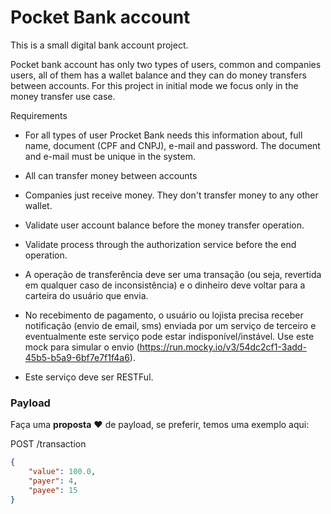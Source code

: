 # Pocket Bank account
This is a small digital bank account project.

Pocket bank account has only two types of users, common and companies users, all of them has a wallet balance and they can do money transfers between accounts. For this project in initial mode we focus only in the money transfer use case.

Requirements

-  For all types of user Procket Bank needs this information about, full name, document (CPF and CNPJ), e-mail and password. The document and e-mail must be unique in the system.
  
-   All can transfer money between accounts

-   Companies just receive money. They don't transfer money to any other wallet.

-  Validate user account balance before the money transfer operation.

-    Validate process through the authorization service before the end operation.

-   A operação de transferência deve ser uma transação (ou seja, revertida em qualquer caso de inconsistência) e o dinheiro deve voltar para a carteira do usuário que envia.

-   No recebimento de pagamento, o usuário ou lojista precisa receber notificação (envio de email, sms) enviada por um serviço de terceiro e eventualmente este serviço pode estar indisponível/instável. Use este mock para simular o envio (https://run.mocky.io/v3/54dc2cf1-3add-45b5-b5a9-6bf7e7f1f4a6).

-   Este serviço deve ser RESTFul.

### Payload

Faça uma **proposta** :heart: de payload, se preferir, temos uma exemplo aqui:

POST /transaction

```json
{
    "value": 100.0,
    "payer": 4,
    "payee": 15
}
```
